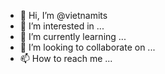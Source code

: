 - 👋 Hi, I’m @vietnamits
- 👀 I’m interested in ...
- 🌱 I’m currently learning ...
- 💞️ I’m looking to collaborate on ...
- 📫 How to reach me ...

<!---
vietnamits/vietnamits is a ✨ special ✨ repository because its `README.md` (this file) appears on your GitHub profile.
You can click the Preview link to take a look at your changes.
--->
